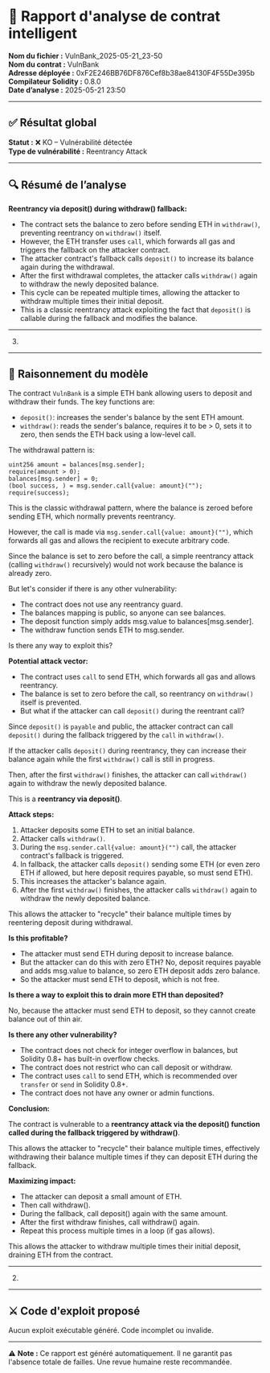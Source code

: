 # 📄 Rapport d'analyse de contrat intelligent

**Nom du fichier :** VulnBank_2025-05-21_23-50  
**Nom du contrat :** VulnBank  
**Adresse déployée :** 0xF2E246BB76DF876Cef8b38ae84130F4F55De395b  
**Compilateur Solidity :** 0.8.0  
**Date d’analyse :** 2025-05-21 23:50  

---

## ✅ Résultat global

**Statut :** ❌ KO – Vulnérabilité détectée  
**Type de vulnérabilité :** Reentrancy Attack

---

## 🔍 Résumé de l’analyse

**Reentrancy via deposit() during withdraw() fallback:**

- The contract sets the balance to zero before sending ETH in `withdraw()`, preventing reentrancy on `withdraw()` itself.
- However, the ETH transfer uses `call`, which forwards all gas and triggers the fallback on the attacker contract.
- The attacker contract's fallback calls `deposit()` to increase its balance again during the withdrawal.
- After the first withdrawal completes, the attacker calls `withdraw()` again to withdraw the newly deposited balance.
- This cycle can be repeated multiple times, allowing the attacker to withdraw multiple times their initial deposit.
- This is a classic reentrancy attack exploiting the fact that `deposit()` is callable during the fallback and modifies the balance.

---

3.

---

## 🧠 Raisonnement du modèle

The contract `VulnBank` is a simple ETH bank allowing users to deposit and withdraw their funds. The key functions are:

- `deposit()`: increases the sender's balance by the sent ETH amount.
- `withdraw()`: reads the sender's balance, requires it to be > 0, sets it to zero, then sends the ETH back using a low-level call.

The withdrawal pattern is:

```solidity
uint256 amount = balances[msg.sender];
require(amount > 0);
balances[msg.sender] = 0;
(bool success, ) = msg.sender.call{value: amount}("");
require(success);
```

This is the classic withdrawal pattern, where the balance is zeroed before sending ETH, which normally prevents reentrancy.

However, the call is made via `msg.sender.call{value: amount}("")`, which forwards all gas and allows the recipient to execute arbitrary code.

Since the balance is set to zero before the call, a simple reentrancy attack (calling `withdraw()` recursively) would not work because the balance is already zero.

But let's consider if there is any other vulnerability:

- The contract does not use any reentrancy guard.
- The balances mapping is public, so anyone can see balances.
- The deposit function simply adds msg.value to balances[msg.sender].
- The withdraw function sends ETH to msg.sender.

Is there any way to exploit this?

**Potential attack vector:**

- The contract uses `call` to send ETH, which forwards all gas and allows reentrancy.
- The balance is set to zero before the call, so reentrancy on `withdraw()` itself is prevented.
- But what if the attacker can call `deposit()` during the reentrant call?

Since `deposit()` is `payable` and public, the attacker contract can call `deposit()` during the fallback triggered by the `call` in `withdraw()`.

If the attacker calls `deposit()` during reentrancy, they can increase their balance again while the first `withdraw()` call is still in progress.

Then, after the first `withdraw()` finishes, the attacker can call `withdraw()` again to withdraw the newly deposited balance.

This is a **reentrancy via deposit()**.

**Attack steps:**

1. Attacker deposits some ETH to set an initial balance.
2. Attacker calls `withdraw()`.
3. During the `msg.sender.call{value: amount}("")` call, the attacker contract's fallback is triggered.
4. In fallback, the attacker calls `deposit()` sending some ETH (or even zero ETH if allowed, but here deposit requires payable, so must send ETH).
5. This increases the attacker's balance again.
6. After the first `withdraw()` finishes, the attacker calls `withdraw()` again to withdraw the newly deposited balance.

This allows the attacker to "recycle" their balance multiple times by reentering deposit during withdrawal.

**Is this profitable?**

- The attacker must send ETH during deposit to increase balance.
- But the attacker can do this with zero ETH? No, deposit requires payable and adds msg.value to balance, so zero ETH deposit adds zero balance.
- So the attacker must send ETH to deposit, which is not free.

**Is there a way to exploit this to drain more ETH than deposited?**

No, because the attacker must send ETH to deposit, so they cannot create balance out of thin air.

**Is there any other vulnerability?**

- The contract does not check for integer overflow in balances, but Solidity 0.8+ has built-in overflow checks.
- The contract does not restrict who can call deposit or withdraw.
- The contract uses `call` to send ETH, which is recommended over `transfer` or `send` in Solidity 0.8+.
- The contract does not have any owner or admin functions.

**Conclusion:**

The contract is vulnerable to a **reentrancy attack via the deposit() function called during the fallback triggered by withdraw()**.

This allows the attacker to "recycle" their balance multiple times, effectively withdrawing their balance multiple times if they can deposit ETH during the fallback.

**Maximizing impact:**

- The attacker can deposit a small amount of ETH.
- Then call withdraw().
- During the fallback, call deposit() again with the same amount.
- After the first withdraw finishes, call withdraw() again.
- Repeat this process multiple times in a loop (if gas allows).

This allows the attacker to withdraw multiple times their initial deposit, draining ETH from the contract.

---

2.

---


## ⚔️ Code d'exploit proposé

Aucun exploit exécutable généré. Code incomplet ou invalide.


---

⚠️ **Note :** Ce rapport est généré automatiquement. Il ne garantit pas l'absence totale de failles. Une revue humaine reste recommandée.
